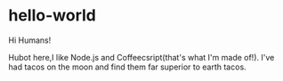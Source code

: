 # hello-world
Hi Humans!

Hubot here,I like Node.js and Coffeecsript(that's what I'm made of!).
I've had tacos on the moon and find them far superior to earth tacos.
